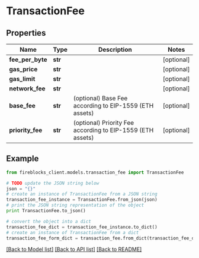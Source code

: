 # TransactionFee


## Properties
Name | Type | Description | Notes
------------ | ------------- | ------------- | -------------
**fee_per_byte** | **str** |  | [optional] 
**gas_price** | **str** |  | [optional] 
**gas_limit** | **str** |  | [optional] 
**network_fee** | **str** |  | [optional] 
**base_fee** | **str** | (optional) Base Fee according to EIP-1559 (ETH assets) | [optional] 
**priority_fee** | **str** | (optional) Priority Fee according to EIP-1559 (ETH assets) | [optional] 

## Example

```python
from fireblocks_client.models.transaction_fee import TransactionFee

# TODO update the JSON string below
json = "{}"
# create an instance of TransactionFee from a JSON string
transaction_fee_instance = TransactionFee.from_json(json)
# print the JSON string representation of the object
print TransactionFee.to_json()

# convert the object into a dict
transaction_fee_dict = transaction_fee_instance.to_dict()
# create an instance of TransactionFee from a dict
transaction_fee_form_dict = transaction_fee.from_dict(transaction_fee_dict)
```
[[Back to Model list]](../README.md#documentation-for-models) [[Back to API list]](../README.md#documentation-for-api-endpoints) [[Back to README]](../README.md)


